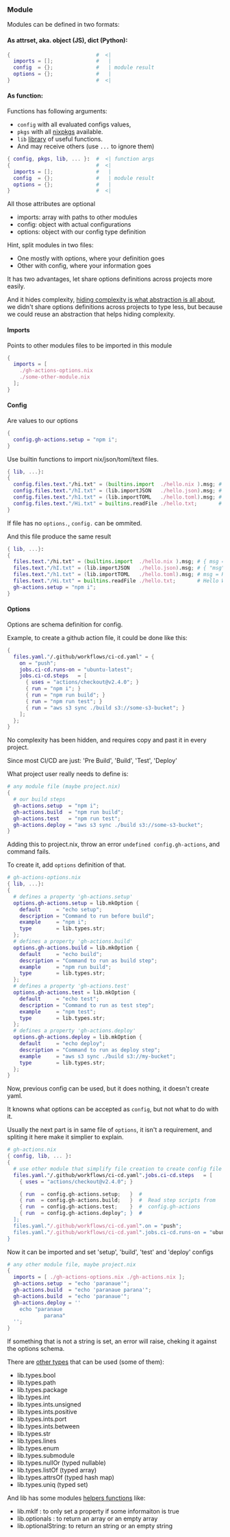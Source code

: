 ### Module

Modules can be defined in two formats:


#### As attrset, aka. object (JS), dict (Python):

```nix
{                            #  <|
  imports = [];              #   |
  config  = {};              #   | module result
  options = {};              #   |
}                            #  <|
```


#### As function:

Functions has following arguments:

- `config` with all evaluated configs values, 
- `pkgs` with all [nixpkgs](https://search.nixos.org/) available.
- `lib` [library](https://teu5us.github.io/nix-lib.html#nixpkgs-library-functions) of useful functions.
- And may receive others (use `...` to ignore them)

```nix
{ config, pkgs, lib, ... }:  #  <| function args
{                            #  <|
  imports = [];              #   |
  config  = {};              #   | module result
  options = {};              #   |
}                            #  <|
```


All those attributes are optional

- imports: array  with paths to other modules
- config:  object with actual configurations
- options: object with our config type definition

Hint, split modules in two files:
- One mostly with options, where your definition goes
- Other with config, where your information goes

It has two advantages, let share options definitions across projects more easily.

And it hides complexity, [hiding complexity is what abstraction is all about](http://mourlot.free.fr/english/fmtaureau.html),
we didn't share options definitions across projects to type less, but because we could reuse an abstraction that helps hiding complexity.


#### Imports

Points to other modules files to be imported in this module

```nix
{ 
  imports = [
    ./gh-actions-options.nix
    ./some-other-module.nix
  ];
}
```


#### Config

Are values to our options

```nix
{
  config.gh-actions.setup = "npm i";
}
```

Use builtin functions to import nix/json/toml/text files.

```nix
{ lib, ...}:
{
  config.files.text."/hi.txt" = (builtins.import  ./hello.nix ).msg; # { msg = "Hello World!"; }
  config.files.text."/hI.txt" = (lib.importJSON   ./hello.json).msg; # { "msg": "Hello World!" }
  config.files.text."/h1.txt" = (lib.importTOML   ./hello.toml).msg; # msg = Hello World!
  config.files.text."/Hi.txt" = builtins.readFile ./hello.txt;       # Hello World!
}
```

If file has no `options.`, `config.` can be ommited.

And this file produce the same result

```nix
{ lib, ...}:
{
  files.text."/hi.txt" = (builtins.import  ./hello.nix ).msg; # { msg = "Hello World!"; }
  files.text."/hI.txt" = (lib.importJSON   ./hello.json).msg; # { "msg": "Hello World!" }
  files.text."/h1.txt" = (lib.importTOML   ./hello.toml).msg; # msg = Hello World!
  files.text."/Hi.txt" = builtins.readFile ./hello.txt;       # Hello World!
  gh-actions.setup = "npm i";
}
```

#### Options

Options are schema definition for config.

Example, to create a github action file, it could be done like this:

```nix
{
  files.yaml."/.github/workflows/ci-cd.yaml" = {
    on = "push";
    jobs.ci-cd.runs-on = "ubuntu-latest";
    jobs.ci-cd.steps   = [
      { uses = "actions/checkout@v2.4.0"; }
      { run = "npm i"; }
      { run = "npm run build"; }
      { run = "npm run test"; }
      { run = "aws s3 sync ./build s3://some-s3-bucket"; }
    ];
  };
}
```

No complexity has been hidden, and requires copy and past it in every project.

Since most CI/CD are just: 'Pre Build', 'Build', 'Test', 'Deploy'

What project user really needs to define is:

```nix
# any module file (maybe project.nix)
{
  # our build steps
  gh-actions.setup  = "npm i";
  gh-actions.build  = "npm run build";
  gh-actions.test   = "npm run test";
  gh-actions.deploy = "aws s3 sync ./build s3://some-s3-bucket";
}
```

Adding this to project.nix, throw an error `undefined config.gh-actions`, and command fails.

To create it, add `options` definition of that.

```nix
# gh-actions-options.nix
{ lib, ...}:
{
  # defines a property 'gh-actions.setup'
  options.gh-actions.setup = lib.mkOption {
    default     = "echo setup";
    description = "Command to run before build";
    example     = "npm i";
    type        = lib.types.str;
  };
  # defines a property 'gh-actions.build'
  options.gh-actions.build = lib.mkOption {
    default     = "echo build";
    description = "Command to run as build step";
    example     = "npm run build";
    type        = lib.types.str;
  };
  # defines a property 'gh-actions.test'
  options.gh-actions.test = lib.mkOption {
    default     = "echo test";
    description = "Command to run as test step";
    example     = "npm test";
    type        = lib.types.str;
  };
  # defines a property 'gh-actions.deploy'
  options.gh-actions.deploy = lib.mkOption {
    default     = "echo deploy";
    description = "Command to run as deploy step";
    example     = "aws s3 sync ./build s3://my-bucket";
    type        = lib.types.str;
  };
}
```

Now, previous config can be used, but it does nothing, it doesn't create yaml.

It knowns what options can be accepted as `config`, but not what to do with it.

Usually the next part is in same file of `options`, it isn't a requirement, and spliting it here make it simplier to explain.


```nix
# gh-actions.nix
{ config, lib, ... }:
{
  # use other module that simplify file creation to create config file
  files.yaml."/.github/workflows/ci-cd.yaml".jobs.ci-cd.steps   = [
    { uses = "actions/checkout@v2.4.0"; }

    { run  = config.gh-actions.setup;   }  # 
    { run  = config.gh-actions.build;   }  #  Read step scripts from
    { run  = config.gh-actions.test;    }  #  config.gh-actions
    { run  = config.gh-actions.deploy"; }  # 
  ];
  files.yaml."/.github/workflows/ci-cd.yaml".on = "push";
  files.yaml."/.github/workflows/ci-cd.yaml".jobs.ci-cd.runs-on = "ubuntu-latest";
}
```

Now it can be imported and set 'setup', 'build', 'test' and 'deploy' configs

```nix
# any other module file, maybe project.nix
{
  imports = [ ./gh-actions-options.nix ./gh-actions.nix ];
  gh-actions.setup  = "echo 'paranaue'";
  gh-actions.build  = "echo 'paranaue parana'";
  gh-actions.build  = "echo 'paranaue'";
  gh-actions.deploy = ''
    echo "paranaue 
            parana"
  '';
}
```

If something that is not a string is set, an error will raise, cheking it against the options schema.

There are [other types](https://nixos.org/manual/nixos/stable/index.html#sec-option-types) that can be used (some of them):
- lib.types.bool 
- lib.types.path 
- lib.types.package 
- lib.types.int 
- lib.types.ints.unsigned
- lib.types.ints.positive
- lib.types.ints.port
- lib.types.ints.between
- lib.types.str
- lib.types.lines
- lib.types.enum
- lib.types.submodule
- lib.types.nullOr (typed nullable)
- lib.types.listOf (typed array)
- lib.types.attrsOf (typed hash map)
- lib.types.uniq (typed set)

And lib has some modules [helpers functions](https://teu5us.github.io/nix-lib.html#lib.modules.mkif) like:
- lib.mkIf          : to only set a property if some informaiton is true
- lib.optionals     : to return an array  or an empty array
- lib.optionalString: to return an string or an empty string
